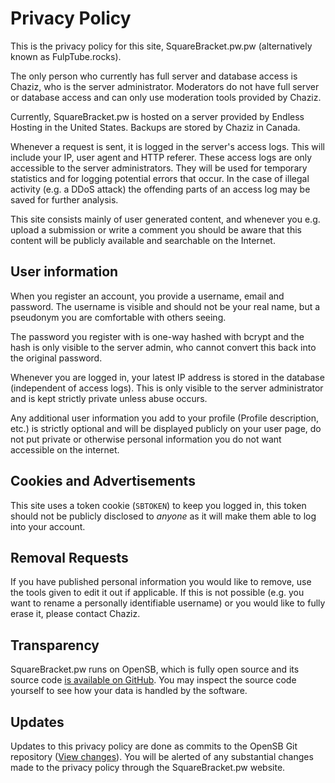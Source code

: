 # Privacy Policy

This is the privacy policy for this site, SquareBracket.pw.pw (alternatively known as FulpTube.rocks).

The only person who currently has full server and database access is Chaziz, who is the server administrator. Moderators do not have full server or database access and can only use moderation tools provided by Chaziz.

Currently, SquareBracket.pw is hosted on a server provided by Endless Hosting in the United States. Backups are stored by Chaziz in Canada.

Whenever a request is sent, it is logged in the server's access logs. This will include your IP, user agent and HTTP referer. These access logs are only accessible to the server administrators. They will be used for temporary statistics and for logging potential errors that occur. In the case of illegal activity (e.g. a DDoS attack) the offending parts of an access log may be saved for further analysis.

This site consists mainly of user generated content, and whenever you e.g. upload a submission or write a comment you should be aware that this content will be publicly available and searchable on the Internet.

## User information
When you register an account, you provide a username, email and password. The username is visible and should not be your real name, but a pseudonym you are comfortable with others seeing.

The password you register with is one-way hashed with bcrypt and the hash is only visible to the server admin, who cannot convert this back into the original password.

Whenever you are logged in, your latest IP address is stored in the database (independent of access logs). This is only visible to the server administrator and is kept strictly private unless abuse occurs.

Any additional user information you add to your profile (Profile description, etc.) is strictly optional and will be displayed publicly on your user page, do not put private or otherwise personal information you do not want accessible on the internet.

## Cookies and Advertisements
This site uses a token cookie (`SBTOKEN`) to keep you logged in, this token should not be publicly disclosed to *anyone* as it will make them able to log into your account.

## Removal Requests
If you have published personal information you would like to remove, use the tools given to edit it out if applicable. If this is not possible (e.g. you want to rename a personally identifiable username) or you would like to fully erase it, please contact Chaziz.

## Transparency
SquareBracket.pw runs on OpenSB, which is fully open source and its source code [is available on GitHub](https://github.com/Bluffingo/OpenSB). You may inspect the source code yourself to see how your data is handled by the software.

## Updates
Updates to this privacy policy are done as commits to the OpenSB Git repository ([View changes](https://github.com/Bluffingo/OpenSB/blob/main/private/skins/common/markdown/privacy_policy.md)). You will be alerted of any substantial changes made to the privacy policy through the SquareBracket.pw website.

